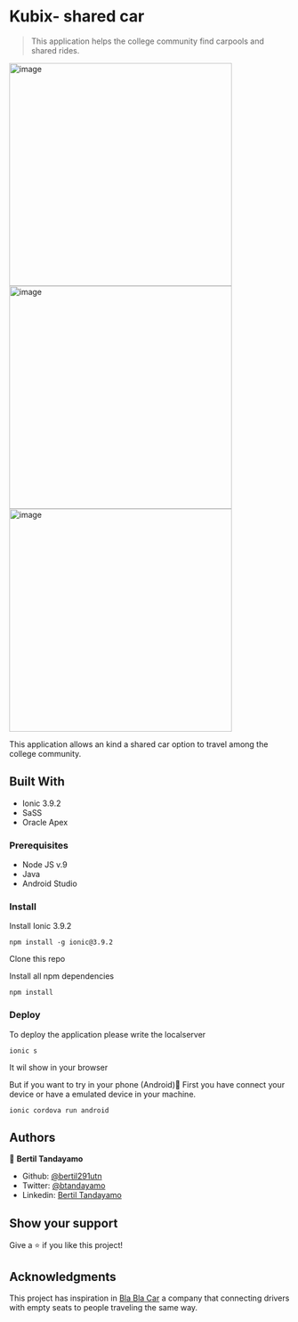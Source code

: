 # Kubix- shared car

> This application helps the college community find carpools and shared rides.

<img src="https://user-images.githubusercontent.com/24902525/76780102-7a13a400-677a-11ea-9c6c-03b0a8fbeb90.png" alt="image" width="400" /><img src="https://user-images.githubusercontent.com/24902525/76780102-7a13a400-677a-11ea-9c6c-03b0a8fbeb90.png" alt="image" width="400" /><img src="https://user-images.githubusercontent.com/24902525/76780480-1ccc2280-677b-11ea-82f9-5917e0fefced.png" alt="image" width="400" />

This application allows an kind a shared car option to travel among the college community.

## Built With

- Ionic 3.9.2
- SaSS 
- Oracle Apex

### Prerequisites

- Node JS v.9
- Java 
- Android Studio

### Install
Install Ionic 3.9.2
```
npm install -g ionic@3.9.2
```
Clone this repo

Install all npm dependencies
```
npm install
```
### Deploy

To deploy the application please write the localserver
```
ionic s
```
It wil show in your browser

But if you want to try in your phone (Android)🤖
First you have connect your device or have a emulated device in your machine.
```
ionic cordova run android
```

## Authors

👤 **Bertil Tandayamo**

- Github: [@bertil291utn](https://github.com/bertil291utn)
- Twitter: [@btandayamo](https://twitter.com/batandayamo)
- Linkedin: [Bertil Tandayamo](http://bit.ly/bertil_linkedin)

## Show your support

Give a ⭐️ if you like this project!

## Acknowledgments

This project has inspiration in [Bla Bla Car](https://www.blablacar.es/) a company that connecting drivers with empty seats to people traveling the same way.
